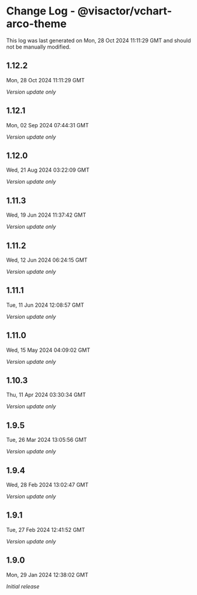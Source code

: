 # Change Log - @visactor/vchart-arco-theme

This log was last generated on Mon, 28 Oct 2024 11:11:29 GMT and should not be manually modified.

## 1.12.2
Mon, 28 Oct 2024 11:11:29 GMT

_Version update only_

## 1.12.1
Mon, 02 Sep 2024 07:44:31 GMT

_Version update only_

## 1.12.0
Wed, 21 Aug 2024 03:22:09 GMT

_Version update only_

## 1.11.3
Wed, 19 Jun 2024 11:37:42 GMT

_Version update only_

## 1.11.2
Wed, 12 Jun 2024 06:24:15 GMT

_Version update only_

## 1.11.1
Tue, 11 Jun 2024 12:08:57 GMT

_Version update only_

## 1.11.0
Wed, 15 May 2024 04:09:02 GMT

_Version update only_

## 1.10.3
Thu, 11 Apr 2024 03:30:34 GMT

_Version update only_

## 1.9.5
Tue, 26 Mar 2024 13:05:56 GMT

_Version update only_

## 1.9.4
Wed, 28 Feb 2024 13:02:47 GMT

_Version update only_

## 1.9.1
Tue, 27 Feb 2024 12:41:52 GMT

_Version update only_

## 1.9.0
Mon, 29 Jan 2024 12:38:02 GMT

_Initial release_

